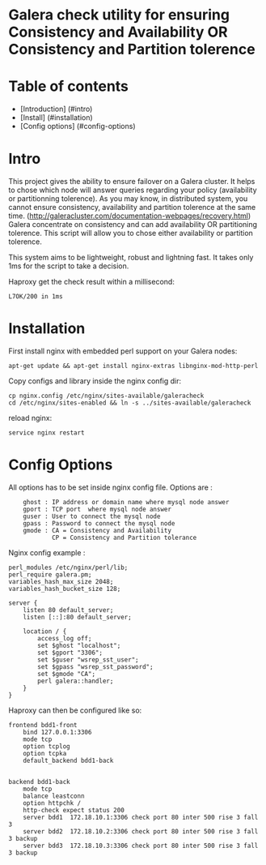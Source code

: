 Galera check utility for ensuring Consistency and Availability OR Consistency and Partition tolerence
=====================================================================================================

Table of contents
=================

  * [Introduction] (#intro)
  * [Install] (#installation)
  * [Config options] (#config-options)


Intro
=====

This project gives the ability to ensure failover on a Galera cluster. It helps to chose which node
will answer queries regarding your policy (availability or partitionning tolerence).
As you may know, in distributed system, you cannot ensure consistency, availability and partition
tolerence at the same time. (http://galeracluster.com/documentation-webpages/recovery.html)
Galera concentrate on consistency and can add availability OR partitioning tolerence. This script will
 allow you to chose either availability or partition tolerence.

This system aims to be lightweight, robust and lightning fast. It takes only 1ms for the script to take a decision.


Haproxy get the check result within a millisecond:
```
L7OK/200 in 1ms
```


Installation
============

First install nginx with embedded perl support on your Galera nodes:

```
apt-get update && apt-get install nginx-extras libnginx-mod-http-perl
```

Copy configs and library inside the nginx config dir:

```
cp nginx.config /etc/nginx/sites-available/galeracheck
cd /etc/nginx/sites-enabled && ln -s ../sites-available/galeracheck
```

reload nginx:
```
service nginx restart
```

Config Options
==============

All options has to be set inside nginx config file.
Options are :

```
    ghost : IP address or domain name where mysql node answer
    gport : TCP port  where mysql node answer
    guser : User to connect the mysql node
    gpass : Password to connect the mysql node
    gmode : CA = Consistency and Availability
            CP = Consistency and Partition tolerance
```

Nginx config example :

```
perl_modules /etc/nginx/perl/lib;
perl_require galera.pm;
variables_hash_max_size 2048;
variables_hash_bucket_size 128;

server {
    listen 80 default_server;
    listen [::]:80 default_server;

    location / {
        access_log off;
        set $ghost "localhost";
        set $gport "3306";
        set $guser "wsrep_sst_user";
        set $gpass "wsrep_sst_password";
        set $gmode "CA";
        perl galera::handler;
    }
}
```

Haproxy can then be configured like so:

```
frontend bdd1-front
    bind 127.0.0.1:3306
    mode tcp
    option tcplog
    option tcpka
    default_backend bdd1-back


backend bdd1-back
    mode tcp
    balance leastconn
    option httpchk /
    http-check expect status 200
    server bdd1  172.18.10.1:3306 check port 80 inter 500 rise 3 fall 3
    server bdd2  172.18.10.2:3306 check port 80 inter 500 rise 3 fall 3 backup
    server bdd3  172.18.10.3:3306 check port 80 inter 500 rise 3 fall 3 backup
```
